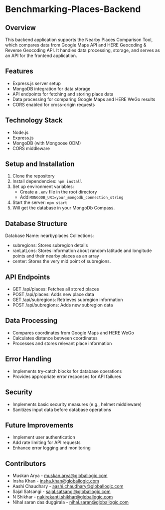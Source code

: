 #  Benchmarking-Places-Backend

## Overview
This backend application supports the Nearby Places Comparison Tool, which compares data from Google Maps API and HERE Geocoding & Reverse Geocoding API. It handles data processing, storage, and serves as an API for the frontend application.

## Features
- Express.js server setup
- MongoDB integration for data storage
- API endpoints for fetching and storing place data
- Data processing for comparing Google Maps and HERE WeGo results
- CORS enabled for cross-origin requests

## Technology Stack
- Node.js
- Express.js
- MongoDB (with Mongoose ODM)
- CORS middleware

## Setup and Installation
1. Clone the repository
2. Install dependencies: `npm install`
3. Set up environment variables:
   - Create a `.env` file in the root directory
   - Add `MONGODB_URI=your_mongodb_connection_string`
4. Start the server: `npm start`
5. Will get the database in your MongoDb Compass.

## Database Structure
Database Name: nearbyplaces
Collections:
- subregions: Stores subregion details
- ranLatLons: Stores information about random latitude and longitude points and their nearby places as an array
- center: Stores the very mid point of subregions.


## API Endpoints
- GET /api/places: Fetches all stored places
- POST /api/places: Adds new place data
- GET /api/subregions: Retrieves subregion information
- POST /api/subregions: Adds new subregion data

## Data Processing
- Compares coordinates from Google Maps and HERE WeGo
- Calculates distance between coordinates
- Processes and stores relevant place information

## Error Handling
- Implements try-catch blocks for database operations
- Provides appropriate error responses for API failures

## Security
- Implements basic security measures (e.g., helmet middleware)
- Sanitizes input data before database operations

## Future Improvements
- Implement user authentication
- Add rate limiting for API requests
- Enhance error logging and monitoring

## Contributors
- Muskan Arya - muskan.arya@globallogic.com
- Insha Khan - insha.khan@globallogic.com
- Aashi Chaudhary - aashi.chaudhary@globallogic.com
- Sajal Satsangi - sajal.satsangi@globallogic.com
- N Shikhar - nakirekanti.shikhar@globallogic.com
- Nihal saran das duggirala - nihal.saran@globallogic.com


